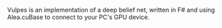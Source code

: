 Vulpes is an implementation of a deep belief net, written in F# and using Alea.cuBase to connect to your PC's GPU device.
